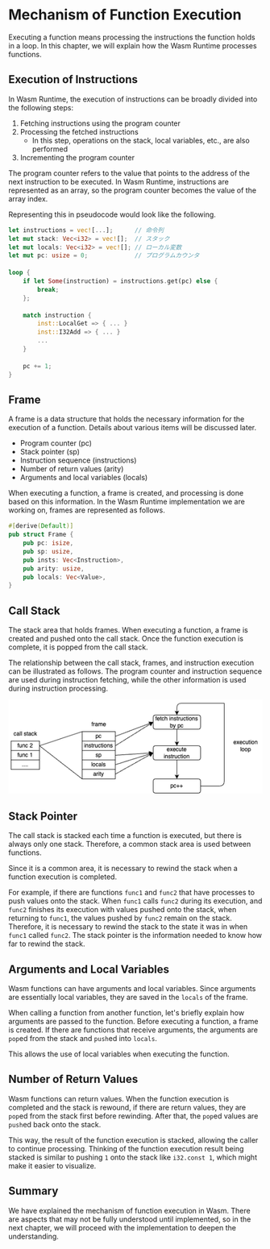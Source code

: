 # Mechanism of Function Execution

Executing a function means processing the instructions the function holds in a loop.
In this chapter, we will explain how the Wasm Runtime processes functions.

## Execution of Instructions

In Wasm Runtime, the execution of instructions can be broadly divided into the following steps:

1. Fetching instructions using the program counter
2. Processing the fetched instructions
    - In this step, operations on the stack, local variables, etc., are also performed
3. Incrementing the program counter

The program counter refers to the value that points to the address of the next instruction to be executed.
In Wasm Runtime, instructions are represented as an array, so the program counter becomes the value of the array index.

Representing this in pseudocode would look like the following.

```rust
let instructions = vec![...];      // 命令列
let mut stack: Vec<i32> = vec![];  // スタック
let mut locals: Vec<i32> = vec![]; // ローカル変数
let mut pc: usize = 0;             // プログラムカウンタ

loop {
    if let Some(instruction) = instructions.get(pc) else {
        break;
    };

    match instruction {
        inst::LocalGet => { ... }
        inst::I32Add => { ... }
        ...
    }

    pc += 1;
}
```

## Frame

A frame is a data structure that holds the necessary information for the execution of a function.
Details about various items will be discussed later.

- Program counter (pc)
- Stack pointer (sp)
- Instruction sequence (instructions)
- Number of return values (arity)
- Arguments and local variables (locals)

When executing a function, a frame is created, and processing is done based on this information.
In the Wasm Runtime implementation we are working on, frames are represented as follows.

```rust
#[derive(Default)]
pub struct Frame {
    pub pc: isize,
    pub sp: usize,
    pub insts: Vec<Instruction>,
    pub arity: usize,
    pub locals: Vec<Value>,
}
```

## Call Stack

The stack area that holds frames.
When executing a function, a frame is created and pushed onto the call stack.
Once the function execution is complete, it is popped from the call stack.

The relationship between the call stack, frames, and instruction execution can be illustrated as follows.
The program counter and instruction sequence are used during instruction fetching, while the other information is used during instruction processing.

![](./images/about_execution.drawio.png)

## Stack Pointer

The call stack is stacked each time a function is executed, but there is always only one stack.
Therefore, a common stack area is used between functions.

Since it is a common area, it is necessary to rewind the stack when a function execution is completed.

For example, if there are functions `func1` and `func2` that have processes to push values onto the stack.
When `func1` calls `func2` during its execution, and `func2` finishes its execution with values pushed onto the stack, when returning to `func1`, the values pushed by `func2` remain on the stack.
Therefore, it is necessary to rewind the stack to the state it was in when `func1` called `func2`.
The stack pointer is the information needed to know how far to rewind the stack.

## Arguments and Local Variables

Wasm functions can have arguments and local variables.
Since arguments are essentially local variables, they are saved in the `locals` of the frame.

When calling a function from another function, let's briefly explain how arguments are passed to the function.
Before executing a function, a frame is created. If there are functions that receive arguments, the arguments are `pop`ed from the stack and `push`ed into `locals`.

This allows the use of local variables when executing the function.

## Number of Return Values

Wasm functions can return values.
When the function execution is completed and the stack is rewound, if there are return values, they are `pop`ed from the stack first before rewinding.
After that, the `pop`ed values are `push`ed back onto the stack.

This way, the result of the function execution is stacked, allowing the caller to continue processing.
Thinking of the function execution result being stacked is similar to pushing `1` onto the stack like `i32.const 1`, which might make it easier to visualize.

## Summary
We have explained the mechanism of function execution in Wasm.
There are aspects that may not be fully understood until implemented, so in the next chapter, we will proceed with the implementation to deepen the understanding.
